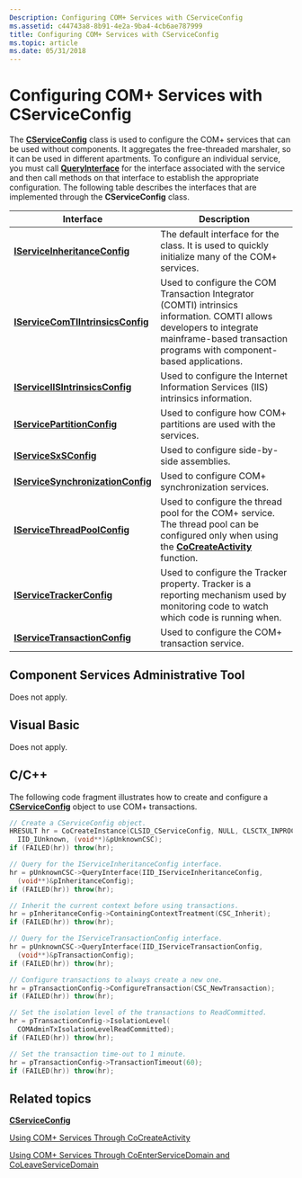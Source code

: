 ```yaml
---
Description: Configuring COM+ Services with CServiceConfig
ms.assetid: c44743a8-8b91-4e2a-9ba4-4cb6ae787999
title: Configuring COM+ Services with CServiceConfig
ms.topic: article
ms.date: 05/31/2018
---
```


# Configuring COM+ Services with CServiceConfig

The [**CServiceConfig**](cserviceconfig.md) class is used to configure the COM+ services that can be used without components. It aggregates the free-threaded marshaler, so it can be used in different apartments. To configure an individual service, you must call [**QueryInterface**](https://docs.microsoft.com/windows/desktop/api/unknwn/nf-unknwn-iunknown-queryinterface(q_)) for the interface associated with the service and then call methods on that interface to establish the appropriate configuration. The following table describes the interfaces that are implemented through the **CServiceConfig** class.



| Interface                                                                         | Description                                                                                                                                                                                              |
|-----------------------------------------------------------------------------------|----------------------------------------------------------------------------------------------------------------------------------------------------------------------------------------------------------|
| [**IServiceInheritanceConfig**](/windows/desktop/api/ComSvcs/nn-comsvcs-iserviceinheritanceconfig)<br/>         | The default interface for the class. It is used to quickly initialize many of the COM+ services.<br/>                                                                                              |
| [**IServiceComTIIntrinsicsConfig**](/windows/desktop/api/ComSvcs/nn-comsvcs-iservicecomtiintrinsicsconfig)<br/> | Used to configure the COM Transaction Integrator (COMTI) intrinsics information. COMTI allows developers to integrate mainframe-based transaction programs with component-based applications.<br/> |
| [**IServiceIISIntrinsicsConfig**](/windows/desktop/api/ComSvcs/nn-comsvcs-iserviceiisintrinsicsconfig)<br/>     | Used to configure the Internet Information Services (IIS) intrinsics information.<br/>                                                                                                             |
| [**IServicePartitionConfig**](/windows/desktop/api/ComSvcs/nn-comsvcs-iservicepartitionconfig)<br/>             | Used to configure how COM+ partitions are used with the services.<br/>                                                                                                                             |
| [**IServiceSxSConfig**](/windows/desktop/api/ComSvcs/nn-comsvcs-iservicesxsconfig)<br/>                         | Used to configure side-by-side assemblies.<br/>                                                                                                                                                    |
| [**IServiceSynchronizationConfig**](/windows/desktop/api/ComSvcs/nn-comsvcs-iservicesynchronizationconfig)<br/> | Used to configure COM+ synchronization services.<br/>                                                                                                                                              |
| [**IServiceThreadPoolConfig**](/windows/desktop/api/ComSvcs/nn-comsvcs-iservicethreadpoolconfig)<br/>           | Used to configure the thread pool for the COM+ service. The thread pool can be configured only when using the [**CoCreateActivity**](/windows/desktop/api/ComSvcs/nf-comsvcs-cocreateactivity) function.<br/>                          |
| [**IServiceTrackerConfig**](/windows/desktop/api/ComSvcs/nn-comsvcs-iservicetrackerconfig)<br/>                 | Used to configure the Tracker property. Tracker is a reporting mechanism used by monitoring code to watch which code is running when.<br/>                                                         |
| [**IServiceTransactionConfig**](/windows/desktop/api/ComSvcs/nn-comsvcs-iservicetransactionconfig)<br/>         | Used to configure the COM+ transaction service.<br/>                                                                                                                                               |



 

## Component Services Administrative Tool

Does not apply.

## Visual Basic

Does not apply.

## C/C++

The following code fragment illustrates how to create and configure a [**CServiceConfig**](cserviceconfig.md) object to use COM+ transactions.


```C++
// Create a CServiceConfig object.
HRESULT hr = CoCreateInstance(CLSID_CServiceConfig, NULL, CLSCTX_INPROC_SERVER, 
  IID_IUnknown, (void**)&pUnknownCSC);
if (FAILED(hr)) throw(hr);

// Query for the IServiceInheritanceConfig interface.
hr = pUnknownCSC->QueryInterface(IID_IServiceInheritanceConfig, 
  (void**)&pInheritanceConfig);
if (FAILED(hr)) throw(hr);

// Inherit the current context before using transactions.
hr = pInheritanceConfig->ContainingContextTreatment(CSC_Inherit);
if (FAILED(hr)) throw(hr);

// Query for the IServiceTransactionConfig interface.
hr = pUnknownCSC->QueryInterface(IID_IServiceTransactionConfig, 
  (void**)&pTransactionConfig);
if (FAILED(hr)) throw(hr);

// Configure transactions to always create a new one.
hr = pTransactionConfig->ConfigureTransaction(CSC_NewTransaction);
if (FAILED(hr)) throw(hr);

// Set the isolation level of the transactions to ReadCommitted.
hr = pTransactionConfig->IsolationLevel( 
  COMAdminTxIsolationLevelReadCommitted);
if (FAILED(hr)) throw(hr);

// Set the transaction time-out to 1 minute.
hr = pTransactionConfig->TransactionTimeout(60);
if (FAILED(hr)) throw(hr);

```



## Related topics

<dl> <dt>

[**CServiceConfig**](cserviceconfig.md)
</dt> <dt>

[Using COM+ Services Through CoCreateActivity](using-com--services-through-cocreateactivity.md)
</dt> <dt>

[Using COM+ Services Through CoEnterServiceDomain and CoLeaveServiceDomain](using-com--services-through-coenterservicedomain-and-coleaveservicedomain.md)
</dt> </dl>

 

 




